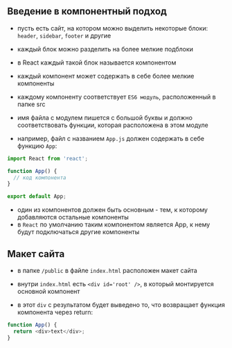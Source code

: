 ## Введение в компонентный подход

- пусть есть сайт, на котором можно выделить некоторые блоки: `header`, `sidebar`, `footer` и другие
- каждый блок можно разделить на более мелкие подблоки
- в React каждый такой блок называется компонентом
- каждый компонент может содержать в себе более мелкие компоненты
- каждому компоненту соответствует `ES6 модуль`, расположенный в папке src
- имя файла с модулем пишется с большой буквы и должно соответствовать функции, которая расположена в этом модуле

- например, файл с названием `App.js` должен содержать в себе функцию `App`:

```js
import React from 'react';

function App() {
  // код компонента
}

export default App;
```

- один из компонентов должен быть основным - тем, к которому добавляются остальные компоненты
- в `React` по умолчанию таким компонентом является App, к нему будут подключаться другие компоненты

## Макет сайта

- в папке `/public` в файле `index.html` расположен макет сайта
- внутри `index.html` есть `<div id='root' />`, в который монтируется основной компонент

- в этот `div` с результатом будет выведено то, что возвращает функция компонента через return:

```js
function App() {
  return <div>text</div>;
}
```
